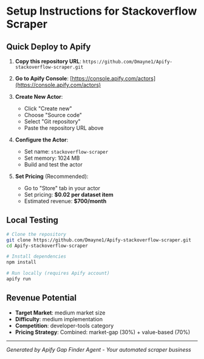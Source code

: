 # Setup Instructions for Stackoverflow Scraper

## Quick Deploy to Apify

1. **Copy this repository URL**: `https://github.com/Dmayne1/Apify-stackoverflow-scraper.git`

2. **Go to Apify Console**: [https://console.apify.com/actors](https://console.apify.com/actors)

3. **Create New Actor**:
   - Click "Create new"
   - Choose "Source code" 
   - Select "Git repository"
   - Paste the repository URL above

4. **Configure the Actor**:
   - Set name: `stackoverflow-scraper`
   - Set memory: 1024 MB
   - Build and test the actor

5. **Set Pricing** (Recommended):
   - Go to "Store" tab in your actor
   - Set pricing: **$0.02 per dataset item**
   - Estimated revenue: **$700/month**

## Local Testing

```bash
# Clone the repository
git clone https://github.com/Dmayne1/Apify-stackoverflow-scraper.git
cd Apify-stackoverflow-scraper

# Install dependencies
npm install

# Run locally (requires Apify account)
apify run
```

## Revenue Potential

- **Target Market**: medium market size
- **Difficulty**: medium implementation
- **Competition**: developer-tools category
- **Pricing Strategy**: Combined: market-gap (30%) + value-based (70%)

---

*Generated by Apify Gap Finder Agent - Your automated scraper business*